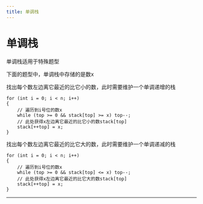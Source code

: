 ```yaml
---
title: 单调栈
---
```


# 单调栈

<script type="text/javascript" src="/include/head.js"></script>

单调栈适用于特殊题型

下面的题型中，单调栈中存储的是数x

找出每个数左边离它最近的比它小的数，此时需要维护一个单调递增的栈

```
for (int i = 0; i < n; i++)
{
    // 遍历到i号位的数x
    while (top >= 0 && stack[top] >= x) top--;
    // 此处获得x左边离它最近的比它小的数stack[top]
    stack[++top] = x;
}
```

找出每个数左边离它最近的比它大的数，此时需要维护一个单调递减的栈

```
for (int i = 0; i < n; i++)
{
    // 遍历到i号位的数x
    while (top >= 0 && stack[top] <= x) top--;
    // 此处获得x左边离它最近的比它大的数stack[top]
    stack[++top] = x;
}
```

---

<script type="text/javascript" src="/include/tail.js"></script>
